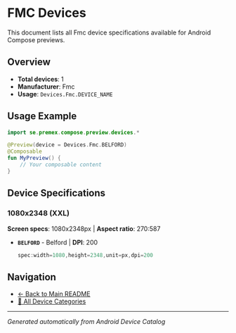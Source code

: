 # FMC Devices

This document lists all Fmc device specifications available for Android Compose previews.

## Overview

- **Total devices**: 1
- **Manufacturer**: Fmc
- **Usage**: `Devices.Fmc.DEVICE_NAME`

## Usage Example

```kotlin
import se.premex.compose.preview.devices.*

@Preview(device = Devices.Fmc.BELFORD)
@Composable
fun MyPreview() {
    // Your composable content
}
```

## Device Specifications

### 1080x2348 (XXL)

**Screen specs**: 1080x2348px | **Aspect ratio**: 270:587

- **`BELFORD`** - Belford | **DPI**: 200
  ```kotlin
  spec:width=1080,height=2348,unit=px,dpi=200
  ```

## Navigation

- [← Back to Main README](../../README.md)
- [📱 All Device Categories](../README.md)

---
*Generated automatically from Android Device Catalog*
